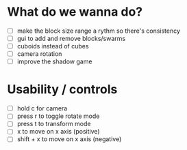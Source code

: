 # What do we wanna do?

- [ ] make the block size range a rythm so there's consistency
- [ ] gui to add and remove blocks/swarms
- [ ] cuboids instead of cubes
- [ ] camera rotation
- [ ] improve the shadow game

# Usability / controls

- [ ] hold c for camera
- [ ] press r to toggle rotate mode
- [ ] press t to transform mode
- [ ] x to move on x axis (positive)
- [ ] shift + x to move on x axis (negative)
